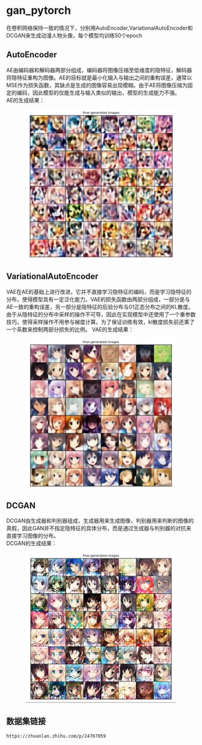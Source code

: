 # gan_pytorch
在卷积网络保持一致的情况下，分别用AutoEncoder,VariationalAutoEncoder和DCGAN来生成动漫人物头像，每个模型均训练50个epoch
## **AutoEncoder**
AE由编码器和解码器两部分组成，编码器将图像压缩至低维度的隐特征，解码器将隐特征重构为图像。AE的目标就是最小化输入与输出之间的重构误差，通常以MSE作为损失函数，其缺点是生成的图像容易出现模糊。由于AE将图像压缩为固定的编码，因此模型的仅能生成与输入类似的输出，模型的生成能力不强。  
AE的生成结果：  
<div align=center><img src="https://github.com/Lijingkan/gan_pytorch/blob/master/images/ae_img.jpeg" width="400" height="400" /></div>

## **VariationalAutoEncoder**
VAE在AE的基础上进行改进，它并不直接学习隐特征的编码，而是学习隐特征的分布，使得模型具有一定泛化能力。VAE的损失函数由两部分组成，一部分是与AE一致的重构误差，另一部分是隐特征的后验分布与01正态分布之间的KL散度。由于从隐特征的分布中采样的操作不可导，因此在实现模型中还使用了一个重参数技巧，使得采样操作不用参与梯度计算。为了保证训练有效，kl散度损失前还乘了一个系数来控制两部分损失的比例。
  VAE的生成结果：  
  <div align=center><img src="https://github.com/Lijingkan/gan_pytorch/blob/master/images/vae_img.jpeg" width="400" height="400" /></div>
  

## **DCGAN**
DCGAN由生成器和判别器组成，生成器用来生成图像，判别器用来判断的图像的真假，因此GAN并不指定隐特征的具体分布，而是通过生成器与判别器的对抗来直接学习图像的分布。  
DCGAN的生成结果：  
<div align=center><img src="https://github.com/Lijingkan/gan_pytorch/blob/master/images/dcgan_img.jpeg" width="400" height="400" /></div>

## 数据集链接
```
https://zhuanlan.zhihu.com/p/24767059
```


